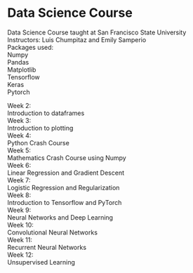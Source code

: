 # Data Science Course
Data Science Course taught at San Francisco State University\
Instructors: Luis Chumpitaz and Emily Samperio\
Packages used:\
  Numpy\
  Pandas\
  Matplotlib\
  Tensorflow\
  Keras\
  Pytorch
  
  
Week 2:\
  Introduction to dataframes\
Week 3:\
  Introduction to plotting\
Week 4:\
  Python Crash Course\
Week 5:\
  Mathematics Crash Course using Numpy\
Week 6:\
  Linear Regression and Gradient Descent\
Week 7:\
  Logistic Regression and Regularization\
Week 8:\
  Introduction to Tensorflow and PyTorch\
Week 9:\
  Neural Networks and Deep Learning\
Week 10:\
  Convolutional Neural Networks\
Week 11:\
  Recurrent Neural Networks\
Week 12:\
  Unsupervised Learning
  
